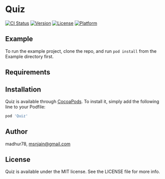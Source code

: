 # Quiz

[![CI Status](http://img.shields.io/travis/madhur78/Quiz.svg?style=flat)](https://travis-ci.org/madhur78/Quiz)
[![Version](https://img.shields.io/cocoapods/v/Quiz.svg?style=flat)](http://cocoapods.org/pods/Quiz)
[![License](https://img.shields.io/cocoapods/l/Quiz.svg?style=flat)](http://cocoapods.org/pods/Quiz)
[![Platform](https://img.shields.io/cocoapods/p/Quiz.svg?style=flat)](http://cocoapods.org/pods/Quiz)

## Example

To run the example project, clone the repo, and run `pod install` from the Example directory first.

## Requirements

## Installation

Quiz is available through [CocoaPods](http://cocoapods.org). To install
it, simply add the following line to your Podfile:

```ruby
pod 'Quiz'
```

## Author

madhur78, msnjain@gmail.com

## License

Quiz is available under the MIT license. See the LICENSE file for more info.
